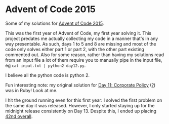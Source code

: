 # Advent of Code 2015

Some of my solutions for [Advent of Code 2015](http://adventofcode.com/2015).

This was the first year of Advent of Code, my first year solving it.
This project predates me actually collecting my code in a manner that's in any way presentable.
As such, days 1 to 5 and 8 are missing and most of the code only solves either part 1 or part 2, with the other part existing commented out.
Also for some reason, rather than having my solutions read from an input file a lot of them require you to manually pipe in the input file, eg `cat input.txt | python2 day12.py`.

I believe all the python code is python 2.

Fun interesting note: my original solution for [Day 11: Corporate Policy](day11) ([?](https://adventofcode.com/2015/day/11)) was in Ruby!
Look at me.

I hit the ground running even for this first year: I solved the first problem on the same day it was released.
However, I only started staying up for the midnight release consistently on Day 13.
Despite this, I ended up placing [42nd overall](https://adventofcode.com/2015/leaderboard).
